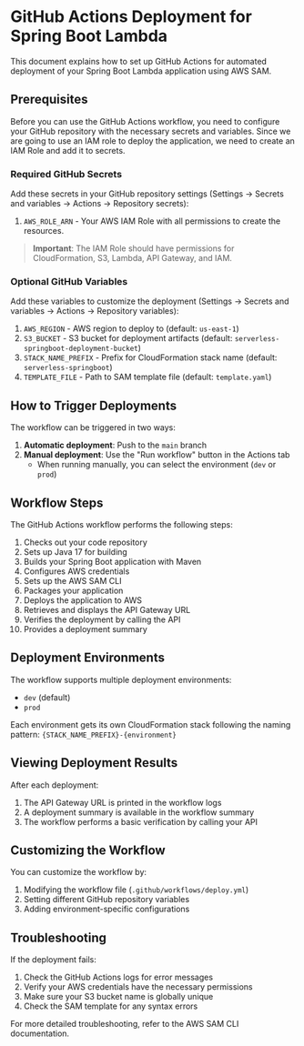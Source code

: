 # GitHub Actions Deployment for Spring Boot Lambda

This document explains how to set up GitHub Actions for automated deployment of your Spring Boot Lambda application using AWS SAM.

## Prerequisites

Before you can use the GitHub Actions workflow, you need to configure your GitHub repository with the necessary secrets and variables.
Since we are going to use an IAM role to deploy the application, we need to create an IAM Role and add it to secrets. 

### Required GitHub Secrets

Add these secrets in your GitHub repository settings (Settings → Secrets and variables → Actions → Repository secrets):

1. `AWS_ROLE_ARN` - Your AWS IAM Role with all permissions to create the resources.

> **Important**: The IAM Role should have permissions for CloudFormation, S3, Lambda, API Gateway, and IAM.

### Optional GitHub Variables

Add these variables to customize the deployment (Settings → Secrets and variables → Actions → Repository variables):

1. `AWS_REGION` - AWS region to deploy to (default: `us-east-1`)
2. `S3_BUCKET` - S3 bucket for deployment artifacts (default: `serverless-springboot-deployment-bucket`)
3. `STACK_NAME_PREFIX` - Prefix for CloudFormation stack name (default: `serverless-springboot`)
4. `TEMPLATE_FILE` - Path to SAM template file (default: `template.yaml`)

## How to Trigger Deployments

The workflow can be triggered in two ways:

1. **Automatic deployment**: Push to the `main` branch
2. **Manual deployment**: Use the "Run workflow" button in the Actions tab
    - When running manually, you can select the environment (`dev` or `prod`)

## Workflow Steps

The GitHub Actions workflow performs the following steps:

1. Checks out your code repository
2. Sets up Java 17 for building
3. Builds your Spring Boot application with Maven
4. Configures AWS credentials
5. Sets up the AWS SAM CLI
6. Packages your application
7. Deploys the application to AWS
8. Retrieves and displays the API Gateway URL
9. Verifies the deployment by calling the API
10. Provides a deployment summary

## Deployment Environments

The workflow supports multiple deployment environments:

- `dev` (default)
- `prod`

Each environment gets its own CloudFormation stack following the naming pattern:
`{STACK_NAME_PREFIX}-{environment}`

## Viewing Deployment Results

After each deployment:

1. The API Gateway URL is printed in the workflow logs
2. A deployment summary is available in the workflow summary
3. The workflow performs a basic verification by calling your API

## Customizing the Workflow

You can customize the workflow by:

1. Modifying the workflow file (`.github/workflows/deploy.yml`)
2. Setting different GitHub repository variables
3. Adding environment-specific configurations

## Troubleshooting

If the deployment fails:

1. Check the GitHub Actions logs for error messages
2. Verify your AWS credentials have the necessary permissions
3. Make sure your S3 bucket name is globally unique
4. Check the SAM template for any syntax errors

For more detailed troubleshooting, refer to the AWS SAM CLI documentation.